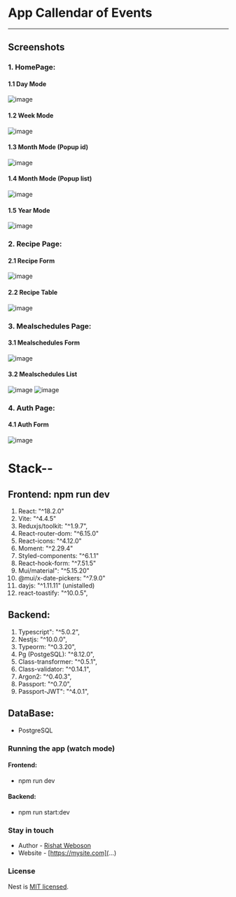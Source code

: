 # App Callendar of Events

***
## Screenshots

### 1. HomePage:

#### 1.1 Day Mode
![image](https://github.com/user-attachments/assets/fbc1e2dd-e0a6-4420-8dc6-ceb3f1a176ac)

#### 1.2 Week Mode
![image](https://github.com/user-attachments/assets/df290fba-32d3-4cac-a2dc-12cfe074c26d)

#### 1.3 Month Mode (Popup id)
![image](https://github.com/user-attachments/assets/82ff3756-84a2-472c-9109-5c71ee1512a4)

#### 1.4 Month Mode (Popup list)
![image](https://github.com/user-attachments/assets/0a709857-97e8-44ed-9984-054fb315104f)

#### 1.5 Year Mode
![image](https://github.com/user-attachments/assets/583aec58-04d6-4de3-952c-68d3d4bf1ad7)

### 2. Recipe Page:

#### 2.1 Recipe Form
![image](https://github.com/user-attachments/assets/eaafe989-8719-4d20-9e92-5286c167bf18)

#### 2.2 Recipe Table
![image](https://github.com/user-attachments/assets/b70b37ce-797a-46b0-8c42-e3b78f6de9e3)

### 3. Mealschedules Page:

#### 3.1 Mealschedules Form
![image](https://github.com/user-attachments/assets/04eaeba5-0e9a-4780-be43-a4b7d0c5d730)

#### 3.2 Mealschedules List
![image](https://github.com/user-attachments/assets/558bf5f9-63af-4613-a4f5-aa04678e9b94)
![image](https://github.com/user-attachments/assets/64c031ae-dc05-4626-824c-585ed524589b)

### 4. Auth Page:

#### 4.1 Auth Form
![image](https://github.com/user-attachments/assets/3ac606df-be0d-4c00-8be8-b9eda210b70e)



# Stack--
## Frontend: npm run dev
1. React: "^18.2.0"
2. Vite: "^4.4.5" 
3. Reduxjs/toolkit: "^1.9.7",
4. React-router-dom: "^6.15.0"
5. React-icons: "^4.12.0"
6. Moment: "^2.29.4"
7. Styled-components: "^6.1.1"
8. React-hook-form: "^7.51.5"
9. Mui/material": "^5.15.20"
10. @mui/x-date-pickers: "^7.9.0"
11. dayjs: "^1.11.11" (unistalled)
12. react-toastify: "^10.0.5",

## Backend: 
1. Typescript": "^5.0.2",
2. Nestjs: "^10.0.0",
3. Typeorm: "^0.3.20",
4. Pg (PostgeSQL): "^8.12.0",
5. Class-transformer: "^0.5.1",
6. Class-validator: "^0.14.1",
7. Argon2: "^0.40.3",
8. Passport: "^0.7.0",
9. Passport-JWT": "^4.0.1",

## DataBase:
- PostgreSQL



### Running the app (watch mode)
#### Frontend:
- npm run dev
#### Backend:
- npm run start:dev

### Stay in touch
- Author - [Rishat Weboson](...)
- Website - [https://mysite.com](...)

### License
Nest is [MIT licensed](LICENSE).